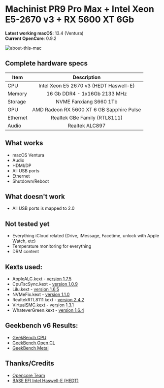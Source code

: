 # Machinist PR9 Pro Max + Intel Xeon E5-2670 v3 + RX 5600 XT 6Gb
**Latest working macOS**: 13.4 (Ventura)
<br>
**Current OpenCore**: 0.9.2

![about-this-mac](https://github.com/armindojr/EFI-X99-MACHINIST-PR9-PRO-MAX/blob/ffb56cf1d91fc40a9f17f0588e6b19424eb35890/Infos/About%20This%20Mac%20-%20Overview.png)

## Complete hardware specs
|Item|Description|
|-|:-------:|
|CPU|Intel Xeon E5 2670 v3 (HEDT Haswell-E)|
|Memory|16 Gb DDR4 - 1x16Gb 2133 MHz|
|Storage|NVME Fanxiang S660 1Tb|
|GPU|AMD Radeon RX 5600 XT 6 GB Sapphire Pulse|
|Ethernet|Realtek GBe Family (RTL8111)|
|Audio|Realtek ALC897|

## What works
- macOS Ventura
- Audio
- HDMI/DP
- All USB ports
- Ethernet
- Shutdown/Reboot

## What doesn't work
- All USB ports is mapped to 2.0

## Not tested yet
- Everything iCloud related (Drive, iMessage, Facetime, unlock with Apple Watch, etc)
- Temperature monitoring for everything
- DRM content

## Kexts used:
- AppleALC.kext - [version 1.7.5](https://github.com/acidanthera/AppleALC)
- CpuTscSync.kext - [version 1.0.9](https://github.com/acidanthera/CpuTscSync)
- Lilu.kext - [version 1.6.5](https://github.com/acidanthera/Lilu)
- NVMeFix.kext - [version 1.1.0](https://github.com/acidanthera/NVMeFix)
- RealtekRTL8111.kext - [version 2.4.2](https://github.com/Mieze/RTL8111_driver_for_OS_X)
- VirtualSMC.kext - [version 1.3.1](https://github.com/acidanthera/VirtualSMC)
- WhateverGreen.kext - [version 1.6.4](https://github.com/acidanthera/WhateverGreen)

## Geekbench v6 Results:
- [GeekBench CPU](https://browser.geekbench.com/v6/cpu/1505502)
- [GeekBench Open CL](https://browser.geekbench.com/v6/compute/524582)
- [GeekBench Metal](https://browser.geekbench.com/v6/compute/524584)

## Thanks/Credits
- [Opencore Team](https://dortania.github.io/getting-started/)
- [BASE EFI Intel Haswell-E (HEDT)](https://github.com/luchina-gabriel/BASE-EFI-INTEL-HEDT-4THGEN-X99-HASWELL-E)
